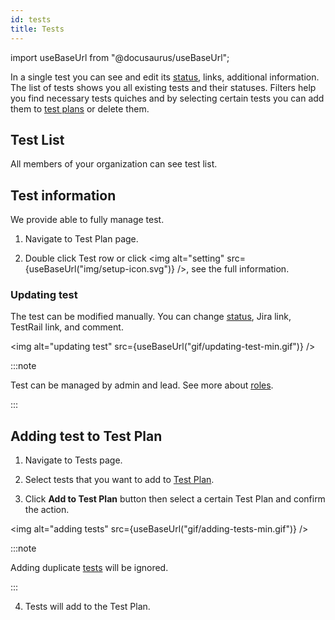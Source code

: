 ```yaml
---
id: tests
title: Tests
---
```


import useBaseUrl from "@docusaurus/useBaseUrl";

In a single test you can see and edit its [status](/test-status), links, additional information. The list of tests shows you all existing tests and their statuses. Filters help you find necessary tests quiches and by selecting certain tests you can add them to [test plans](/test-plans) or delete them.

## Test List

All members of your organization can see test list.

## Test information

We provide able to fully manage test.

<!-- <img alt="test" src={useBaseUrl("img/test.svg")} /> -->

1. Navigate to Test Plan page.

2. Double click Test row or click <img alt="setting" src={useBaseUrl("img/setup-icon.svg")} />, see the full information.

### Updating test

The test can be modified manually.
You can change [status](/test-status), Jira link, TestRail link, and comment.

<img alt="updating test" src={useBaseUrl("gif/updating-test-min.gif")} />

:::note

Test can be managed by admin and lead. See more about [roles](/users/#roles).

:::

## Adding test to Test Plan

1. Navigate to Tests page.

2. Select tests that you want to add to [Test Plan](/test-plans#test-plan-details).

3. Click **Add to Test Plan** button then select a certain Test Plan and confirm the action.

<img alt="adding tests" src={useBaseUrl("gif/adding-tests-min.gif")} />

:::note

Adding duplicate [tests](/tests) will be ignored.

:::

4. Tests will add to the Test Plan.

<!-- ## Global deleting tests

You can delete tests from your organizations and it will be deleted from [Test List](/tests/#test-list) and all [Test Plans](/test-plans).

1. Navigate to Tests page.

2. Select test or tests that you want to delete.

3. Click **Delete tests** button and confirm the action. -->
